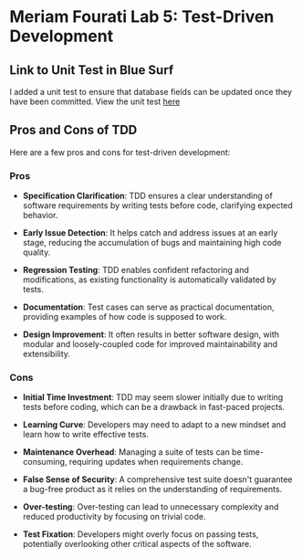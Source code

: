 # Meriam Fourati Lab 5: Test-Driven Development

## Link to Unit Test in Blue Surf
I added a unit test to ensure that database fields can be updated once they have been committed. View the unit test [here](https://github.com/ECE444-2023Fall/Blue-Surf/blob/143daf231fc114648353a94417b6b51d8637e971/backend/tests/test_database.py#L77-L104)
## Pros and Cons of TDD
Here are a few pros and cons for test-driven development:
### Pros

- **Specification Clarification**: TDD ensures a clear understanding of software requirements by writing tests before code, clarifying expected behavior.

- **Early Issue Detection**: It helps catch and address issues at an early stage, reducing the accumulation of bugs and maintaining high code quality.

- **Regression Testing**: TDD enables confident refactoring and modifications, as existing functionality is automatically validated by tests.

- **Documentation**: Test cases can serve as practical documentation, providing examples of how code is supposed to work.

- **Design Improvement**: It often results in better software design, with modular and loosely-coupled code for improved maintainability and extensibility.

### Cons

- **Initial Time Investment**: TDD may seem slower initially due to writing tests before coding, which can be a drawback in fast-paced projects.

- **Learning Curve**: Developers may need to adapt to a new mindset and learn how to write effective tests.

- **Maintenance Overhead**: Managing a suite of tests can be time-consuming, requiring updates when requirements change.

- **False Sense of Security**: A comprehensive test suite doesn't guarantee a bug-free product as it relies on the understanding of requirements.

- **Over-testing**: Over-testing can lead to unnecessary complexity and reduced productivity by focusing on trivial code.

- **Test Fixation**: Developers might overly focus on passing tests, potentially overlooking other critical aspects of the software.
